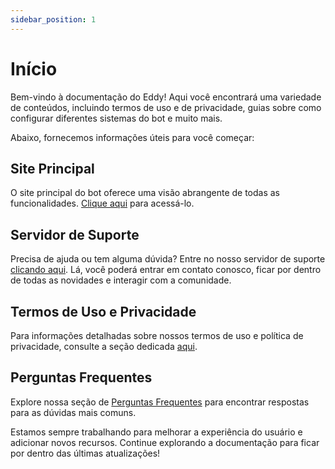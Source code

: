 ```yaml
---
sidebar_position: 1
---
```


# Início
Bem-vindo à documentação do Eddy! Aqui você encontrará uma variedade de conteúdos, incluindo termos de uso e de privacidade, guias sobre como configurar diferentes sistemas do bot e muito mais.

Abaixo, fornecemos informações úteis para você começar:

## Site Principal
O site principal do bot oferece uma visão abrangente de todas as funcionalidades. [Clique aqui](https://eddybot.netlify.app) para acessá-lo.

## Servidor de Suporte
Precisa de ajuda ou tem alguma dúvida? Entre no nosso servidor de suporte [clicando aqui](https://discord.com/invite/NkSp2zun4P). Lá, você poderá entrar em contato conosco, ficar por dentro de todas as novidades e interagir com a comunidade.

## Termos de Uso e Privacidade
Para informações detalhadas sobre nossos termos de uso e política de privacidade, consulte a seção dedicada [aqui](#/termos-de-uso).


## Perguntas Frequentes
Explore nossa seção de [Perguntas Frequentes](#/faq) para encontrar respostas para as dúvidas mais comuns.

Estamos sempre trabalhando para melhorar a experiência do usuário e adicionar novos recursos. Continue explorando a documentação para ficar por dentro das últimas atualizações!
